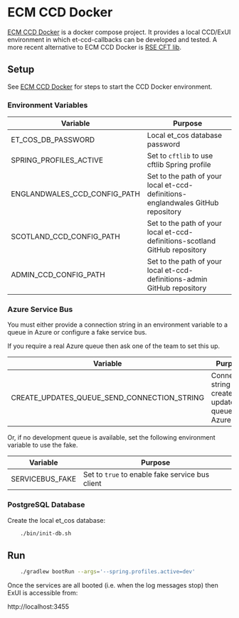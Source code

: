 # ECM CCD Docker

[ECM CCD Docker](https://github.com/hmcts/ecm-ccd-docker) is a docker compose project. It provides a local CCD/ExUI
environment in which et-ccd-callbacks can be developed and tested. A more recent alternative to ECM CCD Docker is [RSE CFT lib]().

## Setup

See [ECM CCD Docker](https://github.com/hmcts/ecm-ccd-docker) for steps to start the CCD Docker environment.

### Environment Variables
| Variable                | Purpose                                         |
|-------------------------|-------------------------------------------------|
| ET_COS_DB_PASSWORD      | Local et_cos database password                  |
| SPRING_PROFILES_ACTIVE  | Set to ```cftlib``` to use cftlib Spring profile |
| ENGLANDWALES_CCD_CONFIG_PATH | Set to the path of your local et-ccd-definitions-englandwales GitHub repository
| SCOTLAND_CCD_CONFIG_PATH | Set to the path of your local et-ccd-definitions-scotland GitHub repository
| ADMIN_CCD_CONFIG_PATH   | Set to the path of your local et-ccd-definitions-admin GitHub repository

### Azure Service Bus
You must either provide a connection string in an environment variable to a queue in Azure or
configure a fake service bus.

If you require a real Azure queue then ask one of the team to set this up.

| Variable | Purpose                                              |
| -------- |------------------------------------------------------|
| CREATE_UPDATES_QUEUE_SEND_CONNECTION_STRING | Connection string for create-updates queue in Azure  |

Or, if no development queue is available, set the following environment variable to use the fake.

| Variable | Purpose                                             |
| -------- |-----------------------------------------------------|
| SERVICEBUS_FAKE | Set to ```true``` to enable fake service bus client |

### PostgreSQL Database
Create the local et_cos database:
```bash
    ./bin/init-db.sh
```

## Run
```bash
    ./gradlew bootRun --args='--spring.profiles.active=dev'
```

Once the services are all booted (i.e. when the log messages stop) then ExUI is accessible from:

http://localhost:3455



